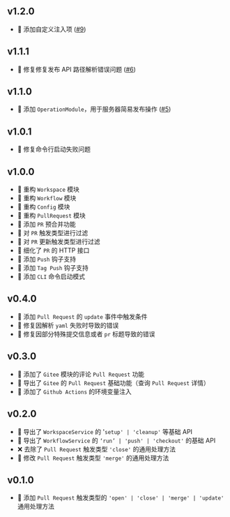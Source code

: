 ## v1.2.0

-   🚀 添加自定义注入项 ([#9](https://github.com/fanhaoyuan/gitee-actions/pull/9))

## v1.1.1

-   🐛 修复修复发布 API 路径解析错误问题 ([#6](https://github.com/fanhaoyuan/gitee-actions/pull/6))

## v1.1.0

-   🚀 添加 `OperationModule`，用于服务器简易发布操作 ([#5](https://github.com/fanhaoyuan/gitee-actions/pull/5))

## v1.0.1

-   🐛 修复命令行启动失败问题

## v1.0.0

-   🔧 重构 `Workspace` 模块
-   🔧 重构 `Workflow` 模块
-   🔧 重构 `Config` 模块
-   🔧 重构 `PullRequest` 模块
-   🚀 添加 `PR` 预合并功能
-   🚀 对 `PR` 触发类型进行过滤
-   🚀 对 `PR` 更新触发类型进行过滤
-   🚀 细化了 `PR` 的 HTTP 接口
-   🚀 添加 `Push` 钩子支持
-   🚀 添加 `Tag Push` 钩子支持
-   🚀 添加 `CLI` 命令启动模式

## v0.4.0

-   🚀 添加 `Pull Request` 的 `update` 事件中触发条件
-   🐛 修复因解析 `yaml` 失败时导致的错误
-   🐛 修复因部分特殊提交信息或者 `pr` 标题导致的错误

## v0.3.0

-   🚀 添加了 `Gitee` 模块的评论 `Pull Request` 功能
-   🚀 导出了 `Gitee` 的 `Pull Request` 基础功能（查询 `Pull Request` 详情）
-   🚀 添加了 `Github Actions` 的环境变量注入

## v0.2.0

-   🚀 导出了 `WorkspaceService` 的 '`setup' | 'cleanup'` 等基础 API
-   🚀 导出了 `WorkflowService` 的 `‘run’ | 'push' | 'checkout'` 的基础 API
-   ❌ 去除了 `Pull Request` 触发类型 `'close'` 的通用处理方法
-   🔧 修改 `Pull Request` 触发类型 `'merge'` 的通用处理方法

## v0.1.0

-   🚀 添加 `Pull Request` 触发类型的 `'open' | 'close' | 'merge' | 'update'` 通用处理方法
